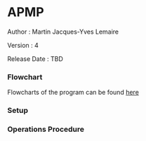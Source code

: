 # APMP

Author : Martin Jacques-Yves Lemaire

Version : 4

Release Date : TBD

### Flowchart

Flowcharts of the program can be found [here](Flow_charts.pdf)

### Setup

### Operations Procedure
